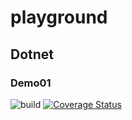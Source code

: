 # playground

## Dotnet

### Demo01
![build](https://github.com/gabrieldalborgo/playground/workflows/Demo01%20.NET%20Core/badge.svg?branch=master) 
[![Coverage Status](https://coveralls.io/repos/github/gabrieldalborgo/playground/badge.svg)](https://coveralls.io/github/gabrieldalborgo/playground)
